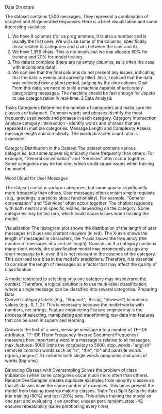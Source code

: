 Data Structure
 
The dataset contains 1,500 messages. They represent a combination of scripted and AI-generated responses. Here is a brief visualization and some interesting statistics:
1.	We have 9 columns (for us programmers, 0 is also a number and is usually the first one). We will use some of the columns, specifically those related to categories and chats between the user and AI.
2.	We have 1,359 chats. This is not much, but we can allocate 80% for training and 20% for model testing.
3.	The data is complete (there are no empty columns, as is often the case with incomplete data).
4.	We can see that the final columns do not present any issues, indicating that the data is evenly and correctly filled. Also, I noticed that the data was collected over a short period, judging by the time column.
Goal
From this data, we need to build a machine capable of accurately categorizing messages. The machine should be fast enough for Japeto to use categorization in real-time.
3	Data Analysis                   
 
Tasks
Categories 
Determine the number of categories and make sure the classes are balanced.
Common words and phrases
Identify the most frequently used words and phrases in each category.
Category Intersection 
Analyse category intersection - identify words and phrases that are repeated in multiple categories.
Message Length and Complexity
Assess message length and complexity. The word/character count ratio is examined.

Category Distribution in the Dataset 
The dataset contains various categories, but some appear significantly more frequently than others.
For example, "General conversation" and "Services" often occur together.
Some categories may be too rare, which could cause issues when training the model.








Word Cloud for User Messages
 
The dataset contains various categories, but some appear significantly more frequently than others.
User messages often contain simple requests (e.g., greetings, questions about functionality).
For example, "General conversation" and "Services" often occur together.
The chatbot responds with both neutral and specific replies, depending on the category.
Some categories may be too rare, which could cause issues when training the model.



Visualisation 
 The histogram plot shows the distribution of the length of user messages (in blue) and chatbot answers (in red). The X-axis shows the length of messages in characters, the Y-axis shows the frequency (the number of messages of a certain length).
Conclusion 
If a category contains many short words, the classification model may erroneously assign any short message to it, even if it is not relevant to the essence of the category. This can lead to a bias in the model's predictions. Therefore, it is essential to consider the length of messages as a factor that may affect the quality of classification.
 
A model restricted to selecting only one category may misinterpret the context. Therefore, a logical solution is to use multi-label classification, where a single message can be classified into several categories.
Preparing Data                                        
 Convert category labels (e.g., “Support”, ‘Billing’, “Reviews”) to numeric values (e.g., 0, 1, 2).
This is necessary because the model works with numbers, not strings.
Feature engineering
Feature engineering is the process of selecting, manipulating and transforming raw data into features that can be used in supervised learning.

 Converts the text of a user_message message into a number of TF-IDF attributes.
TF-IDF (Term Frequency-Inverse Document Frequency) measures how important a word in a message is relative to all messages.
max_features=5000 limits the vocabulary to 5000.
stop_words="english" removes common words such as "is", "the", "in" and parasite words.
ngram_range=(1, 2) includes both single words (unigrams) and pairs of words (bigrams).



Balancing Classes with Oversampling
 Solves the problem of class imbalance (when some categories occur much more often than others).
RandomOverSampler creates duplicate examples from minority classes so that all classes have the same number of examples.
This helps prevent the model from biasing towards majority classes.
Train-Test Split
 Splits the data into training (80%) and test (20%) sets.
This allows training the model on one part and evaluating it on another, unseen part. random_state=42 ensures repeatability (same partitioning every time)
